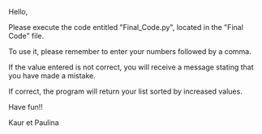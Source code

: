 Hello,

Please execute the code entitled "Final_Code.py", located in the "Final Code" file.

To use it, please remember to enter your numbers followed by a comma.

If the value entered is not correct, you will receive a message stating that you have made a mistake.

If correct, the program will return your list sorted by increased values.

Have fun!!

Kaur et Paulina
